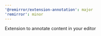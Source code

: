 ```yaml
---
'@remirror/extension-annotation': major
'remirror': minor
---
```


Extension to annotate content in your editor
